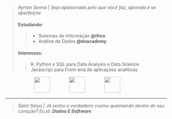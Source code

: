 > *Ayrton Senna | Seja apaixonado pelo que você faz, aprenda e se aperfeiçoe*
>
> #### Estudando:
>> * Sistemas de Informação **@ifma** <br />
>> * Análise de Dados **@dsacademy** <br />
> #### Interesses:
> > R, Python e SQL para Data Analysis e Data Science <br />
> > Javascript para Front-end de aplicações analíticas <br />

<p align="center">
    <img height="50" src="https://upload.wikimedia.org/wikipedia/commons/thumb/9/99/Unofficial_JavaScript_logo_2.svg/2048px-Unofficial_JavaScript_logo_2.svg.png">
    &nbsp;&nbsp;&nbsp;&nbsp;&nbsp;&nbsp;&nbsp;&nbsp;&nbsp;&nbsp;&nbsp;&nbsp;&nbsp;
    <img height="50" src="https://upload.wikimedia.org/wikipedia/commons/thumb/0/0a/Python.svg/768px-Python.svg.png">
    &nbsp;&nbsp;&nbsp;&nbsp;&nbsp;&nbsp;&nbsp;&nbsp;&nbsp;&nbsp;&nbsp;&nbsp;&nbsp;
    <img height="50" src="https://upload.wikimedia.org/wikipedia/commons/thumb/1/1b/R_logo.svg/1200px-R_logo.svg.png">
    &nbsp;&nbsp;&nbsp;&nbsp;&nbsp;&nbsp;&nbsp;&nbsp;&nbsp;&nbsp;&nbsp;&nbsp;&nbsp;
</p>

---

>
> *Saint Seiya | Já sentiu o verdadeiro cosmo queimando dentro do seu coração? Eu já: **Dados E Software***
>

